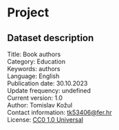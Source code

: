 # Project

## Dataset description
Title: Book authors\
Category: Education\
Keywords: authors\
Language: English\
Publication date: 30.10.2023\
Update frequency: undefined\
Current version: 1.0\
Author: Tomislav Kožul\
Contact information: tk53406@fer.hr\
License: [CC0 1.0 Universal](https://creativecommons.org/publicdomain/zero/1.0/deed.en)
